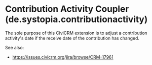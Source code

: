 # Contribution Activity Coupler (de.systopia.contributionactivity)

The sole purpose of this CiviCRM extension is to adjust a contribution activity's date if the receive date of the contribution has changed.

See also:
 * https://issues.civicrm.org/jira/browse/CRM-17961
